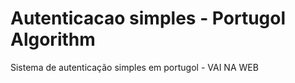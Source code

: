 # Autenticacao simples - Portugol Algorithm
Sistema de autenticação simples em portugol - VAI NA WEB
